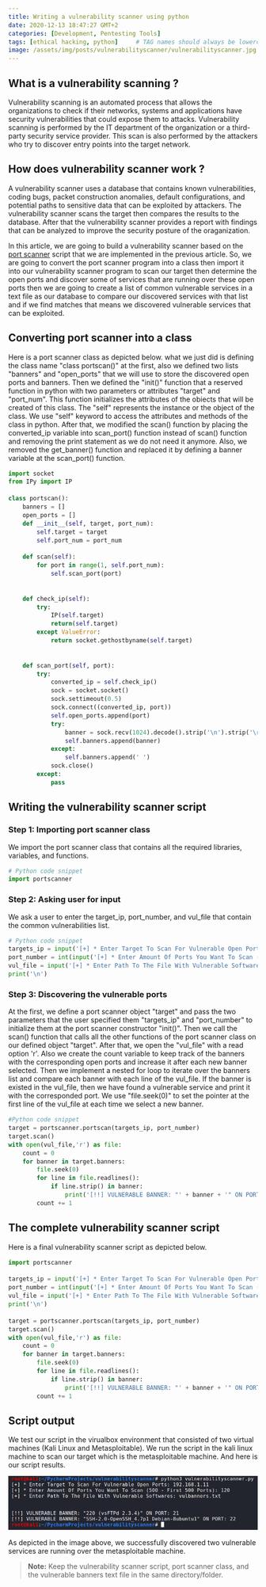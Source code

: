 ```yaml
---
title: Writing a vulnerability scanner using python
date: 2020-12-13 18:47:27 GMT+2
categories: [Development, Pentesting Tools]
tags: [ethical hacking, python]     # TAG names should always be lowercase
image: /assets/img/posts/vulnerabilityscanner/vulnerabilityscanner.jpg
---
```


## What is a vulnerability scanning ?
Vulnerability scanning is an automated process that allows the organizations to check if their networks, systems and applications have security vulnerabilities that could expose them to attacks. Vulnerability scanning is performed by the IT department of the organization or a third-party security service provider. This scan is also performed by the attackers who try to discover entry points into the target network.

## How does vulnerability scanner work ?
A vulnerability scanner uses a database that contains known vulnerabilities, coding bugs, packet construction anomalies, default configurations, and potential paths to sensitive data that can be exploited by attackers. The vulnerability scanner scans the target then compares the results to the database. After that the vulnerability scanner provides a report with findings that can be analyzed to improve the security posture of the oraganization.

In this article, we are going to build a vulnerability scanner based on the [port scanner](http://127.0.0.1:4000/posts/portscanner/) script that we are implemented in the previous article. So, we are going to convert the port scanner program into a class then import it into our vulnerability scanner program to scan our target then determine the open ports and discover some of services that are running over these open ports then we are going to create a list of common vulnerable services in a text file as our database to compare our discovered services with that list and if we find matches that means we discovered vulnerable services that can be exploited.

## Converting port scanner into a class
Here is a port scanner class as depicted below. what we just did is defining the class name "class portscan()" at the first, also we defined two lists "banners" and "open_ports" that we will use to store the discovered open ports and banners. Then we defined the "init()" function that a reserved function in python with two parameters or attributes "target" and "port_num". This function initializes the attributes of the obiects that will be created of this class. The "self" represents the instance or the object of the class. We use "self" keyword to access the attributes and methods of the class in python. After that, we modified the scan() function by placing the converted_ip variable into scan_port() function instead of scan() function and removing the print statement as we do not need it anymore. Also, we removed the get_banner() function and replaced it by defining a banner variable at the scan_port() function.

```python
import socket
from IPy import IP

class portscan():
    banners = []
    open_ports = []
    def __init__(self, target, port_num):
        self.target = target
        self.port_num = port_num

    def scan(self):
        for port in range(1, self.port_num):
            self.scan_port(port)


    def check_ip(self):
        try:
            IP(self.target)
            return(self.target)
        except ValueError:
            return socket.gethostbyname(self.target)


    def scan_port(self, port):
        try:
            converted_ip = self.check_ip()
            sock = socket.socket()
            sock.settimeout(0.5)
            sock.connect((converted_ip, port))
            self.open_ports.append(port)
            try:
                banner = sock.recv(1024).decode().strip('\n').strip('\r')
                self.banners.append(banner)
            except:
                self.banners.append(' ')
            sock.close()
        except:
            pass
```

## Writing the vulnerability scanner script

### Step 1: Importing port scanner class
We import the port scanner class that contains all the required libraries, variables, and functions.

```python
# Python code snippet
import portscanner
```
### Step 2: Asking user for input
We ask a user to enter the target_ip, port_number, and vul_file that contain the common vulnerabilities list.

```python
# Python code snippet
targets_ip = input('[+] * Enter Target To Scan For Vulnerable Open Ports: ')
port_number = int(input('[+] * Enter Amount Of Ports You Want To Scan (500 - First 500 Ports): '))
vul_file = input('[+] * Enter Path To The File With Vulnerable Softwares: ')
print('\n')
```
### Step 3: Discovering the vulnerable ports
At the first, we define a port scanner object "target" and pass the two parameters that the user specified them "targets_ip" and "port_number" to initialize them at the port scanner constructor "init()". Then we call the scan() function that calls all the other functions of the port scanner class on our defined object "target". After that, we open the "vul_file" with a read option 'r'. Also we create the count variable to keep track of the banners with the corresponding open ports and increase it after each new banner selected. Then we implement a nested for loop to iterate over the banners list and compare each banner with each line of the vul_file. If the banner is existed in the vul_file, then we have found a vulnerable service and print it with the corresponded port. We use "file.seek(0)" to set the pointer at the first line of the vul_file at each time we select a new banner.

```python
#Python code snippet
target = portscanner.portscan(targets_ip, port_number)
target.scan()
with open(vul_file,'r') as file:
    count = 0
    for banner in target.banners:
        file.seek(0)
        for line in file.readlines():
            if line.strip() in banner:
                print('[!!] VULNERABLE BANNER: "' + banner + '" ON PORT: ' + str(target.open_ports[count]))
        count += 1
```

## The complete vulnerability scanner script
Here is a final vulnerability scanner script as depicted below.

```python
import portscanner

targets_ip = input('[+] * Enter Target To Scan For Vulnerable Open Ports: ')
port_number = int(input('[+] * Enter Amount Of Ports You Want To Scan (500 - First 500 Ports): '))
vul_file = input('[+] * Enter Path To The File With Vulnerable Softwares: ')
print('\n')

target = portscanner.portscan(targets_ip, port_number)
target.scan()
with open(vul_file,'r') as file:
    count = 0
    for banner in target.banners:
        file.seek(0)
        for line in file.readlines():
            if line.strip() in banner:
                print('[!!] VULNERABLE BANNER: "' + banner + '" ON PORT: ' + str(target.open_ports[count]))
        count += 1
```

## Script output
We test our script in the virualbox environment that consisted of two virtual machines (Kali Linux and Metasploitable). We run the script in the kali linux machine to scan our target which is the metasploitable machine. And here is our script results.

![vulnerability_scanner output](/assets/img/posts/vulnerabilityscanner/vulnerabilityscanner_output.png)

As depicted in the image above, we successfully discovered two vulnerable services are running over the metasploitable machine.

> **Note:** Keep the vulnerability scanner script, port scanner class, and the vulnerable banners text file in the same directory/folder.
